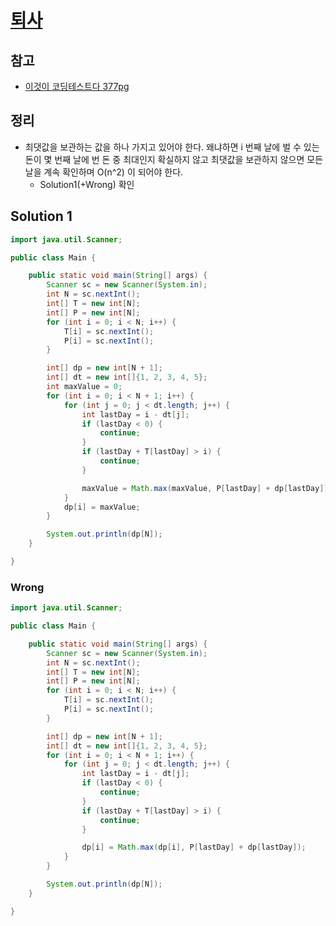 # [퇴사](https://www.acmicpc.net/problem/14501)

## 참고

- [이것이 코딩테스트다 377pg](https://github.com/ndb796/python-for-coding-test/blob/master/16/3.java)

## 정리

- 최댓값을 보관하는 값을 하나 가지고 있어야 한다. 왜냐하면 i 번째 날에 벌 수 있는 돈이 몇 번째 날에 번 돈 중 최대인지 확실하지 않고 최댓값을 보관하지 않으면 모든 날을 계속 확인하며 O(n^2) 이 되어야 한다.
  - Solution1(+Wrong) 확인

## Solution 1

```java
import java.util.Scanner;

public class Main {

    public static void main(String[] args) {
        Scanner sc = new Scanner(System.in);
        int N = sc.nextInt();
        int[] T = new int[N];
        int[] P = new int[N];
        for (int i = 0; i < N; i++) {
            T[i] = sc.nextInt();
            P[i] = sc.nextInt();
        }

        int[] dp = new int[N + 1];
        int[] dt = new int[]{1, 2, 3, 4, 5};
        int maxValue = 0;
        for (int i = 0; i < N + 1; i++) {
            for (int j = 0; j < dt.length; j++) {
                int lastDay = i - dt[j];
                if (lastDay < 0) {
                    continue;
                }
                if (lastDay + T[lastDay] > i) {
                    continue;
                }

                maxValue = Math.max(maxValue, P[lastDay] + dp[lastDay]);
            }
            dp[i] = maxValue;
        }

        System.out.println(dp[N]);
    }

}
```

### Wrong

```java
import java.util.Scanner;

public class Main {

    public static void main(String[] args) {
        Scanner sc = new Scanner(System.in);
        int N = sc.nextInt();
        int[] T = new int[N];
        int[] P = new int[N];
        for (int i = 0; i < N; i++) {
            T[i] = sc.nextInt();
            P[i] = sc.nextInt();
        }

        int[] dp = new int[N + 1];
        int[] dt = new int[]{1, 2, 3, 4, 5};
        for (int i = 0; i < N + 1; i++) {
            for (int j = 0; j < dt.length; j++) {
                int lastDay = i - dt[j];
                if (lastDay < 0) {
                    continue;
                }
                if (lastDay + T[lastDay] > i) {
                    continue;
                }

                dp[i] = Math.max(dp[i], P[lastDay] + dp[lastDay]);
            }
        }

        System.out.println(dp[N]);
    }

}
```
